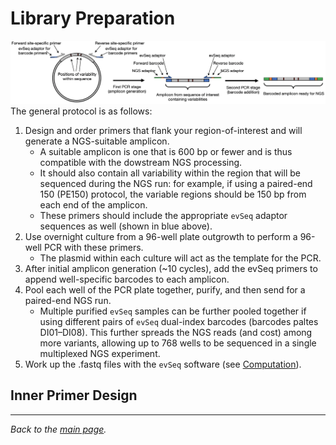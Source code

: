 # Library Preparation
![Library Preparation](../assets/lib_prep.png)
The general protocol is as follows:
1. Design and order primers that flank your region-of-interest and will generate a NGS-suitable amplicon.
    - A suitable amplicon is one that is 600 bp or fewer and is thus compatible with the dowstream NGS processing.
    - It should also contain all variability within the region that will be sequenced during the NGS run: for example, if using a paired-end 150 (PE150) protocol, the variable regions should be 150 bp from each end of the amplicon.
    - These primers should include the appropriate `evSeq` adaptor sequences as well (shown in blue above).
2. Use overnight culture from a 96-well plate outgrowth to perform a 96-well PCR with these primers.
    - The plasmid within each culture will act as the template for the PCR.
3. After initial amplicon generation (~10 cycles), add the evSeq primers to append well-specific barcodes to each amplicon.
4. Pool each well of the PCR plate together, purify, and then send for a paired-end NGS run.
    - Multiple purified `evSeq` samples can be further pooled together if using different pairs of `evSeq` dual-index barcodes (barcodes paltes DI01–DI08). This further spreads the NGS reads (and cost) among more variants, allowing up to 768 wells to be sequenced in a single multiplexed NGS experiment.
5. Work up the .fastq files with the `evSeq` software (see [Computation](../index.md#computation)).

## Inner Primer Design


---

*Back to the [main page](../index.md).*